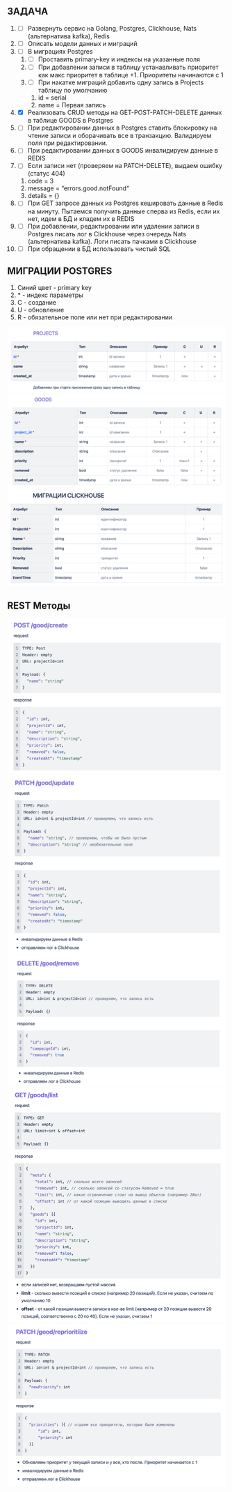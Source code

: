 ## ЗАДАЧА

1. - [ ] Развернуть сервис на Golang, Postgres, Clickhouse, Nats (альтернатива kafka), Redis
2. - [ ] Описать модели данных и миграций
3. - [ ] В миграциях Postgres
    1. - [ ] Проставить primary-key и индексы на указанные поля
    2. - [ ] При добавлении записи в таблицу устанавливать приоритет как макс приоритет в таблице +1. Приоритеты начинаются с 1
    3. - [ ] При накатке миграций добавить одну запись в Projects таблицу по умолчанию
        1. id = serial
        2. name = Первая запись
4. - [x] Реализовать CRUD методы на GET-POST-PATCH-DELETE данных в таблице GOODS в Postgres
5. - [ ] При редактировании данных в Postgres ставить блокировку на чтение записи и оборачивать все в транзакцию. Валидируем поля при редактировании.
6. - [ ] При редактировании данных в GOODS инвалидируем данные в REDIS
7. - [ ] Если записи нет (проверяем на PATCH-DELETE), выдаем ошибку (статус 404)
    1. code = 3
    2. message = “errors.good.notFound“
    3. details = {}
8. - [ ] При GET запросе данных из Postgres кешировать данные в Redis на минуту. Пытаемся получить данные сперва из Redis, если их нет, идем в БД и кладем их в REDIS
9. - [ ] При добавлении, редактировании или удалении записи в Postgres писать лог в Clickhouse через очередь Nats (альтернатива kafka). Логи писать пачками в Clickhouse
10. - [ ] При обращении в БД использовать чистый SQL

## МИГРАЦИИ POSTGRES

1. Синий цвет - primary key
2. \* - индекс параметры
3. C - создание
4. U - обновление
5. R - обязательное поле или нет при редактировании

![PROJECTS](./docs/images/image3.png)
![GOODS](./docs/images/image7.png)
![MIGRATION CLICKHOUSE](./docs/images/image6.png)

## REST Методы

![good/create](./docs/images/image8.png)
![good/create](./docs/images/image4.png)
![good/create](./docs/images/image5.png)
![good/create](./docs/images/image2.png)
![good/create](./docs/images/image1.png)

